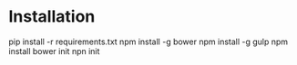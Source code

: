 # Installation

pip install -r requirements.txt
npm install -g bower
npm install -g gulp
npm install
bower init
npn init

